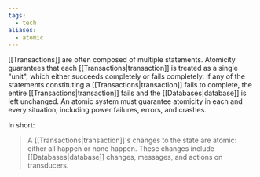 ```yaml
---
tags:
  - tech
aliases:
  - atomic
---
```

[[Transactions]] are often composed of multiple statements. 
Atomicity guarantees that each [[Transactions|transaction]] is treated as a single "unit", which either succeeds completely or fails completely: if any of the statements constituting a [[Transactions|transaction]] fails to complete, the entire [[Transactions|transaction]] fails and the [[Databases|database]] is left unchanged.
An atomic system must guarantee atomicity in each and every situation, including power failures, errors, and crashes.

In short:
> A [[Transactions|transaction]]'s changes to the state are atomic: either all happen or none happen. 
> These changes include [[Databases|database]] changes, messages, and actions on transducers.